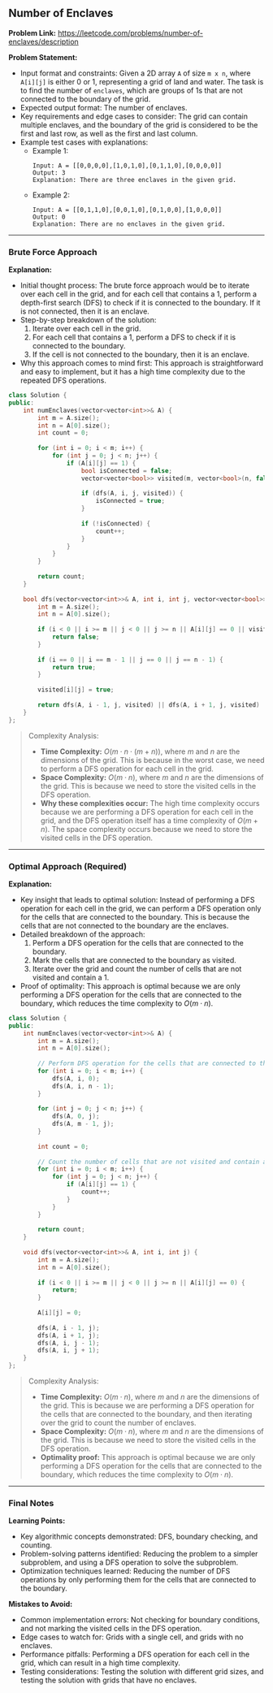 ## Number of Enclaves
**Problem Link:** https://leetcode.com/problems/number-of-enclaves/description

**Problem Statement:**
- Input format and constraints: Given a 2D array `A` of size `m x n`, where `A[i][j]` is either 0 or 1, representing a grid of land and water. The task is to find the number of `enclaves`, which are groups of 1s that are not connected to the boundary of the grid.
- Expected output format: The number of enclaves.
- Key requirements and edge cases to consider: The grid can contain multiple enclaves, and the boundary of the grid is considered to be the first and last row, as well as the first and last column.
- Example test cases with explanations:
  - Example 1: 
    ```
    Input: A = [[0,0,0,0],[1,0,1,0],[0,1,1,0],[0,0,0,0]]
    Output: 3
    Explanation: There are three enclaves in the given grid.
    ```
  - Example 2: 
    ```
    Input: A = [[0,1,1,0],[0,0,1,0],[0,1,0,0],[1,0,0,0]]
    Output: 0
    Explanation: There are no enclaves in the given grid.
    ```

---

### Brute Force Approach

**Explanation:**
- Initial thought process: The brute force approach would be to iterate over each cell in the grid, and for each cell that contains a 1, perform a depth-first search (DFS) to check if it is connected to the boundary. If it is not connected, then it is an enclave.
- Step-by-step breakdown of the solution:
  1. Iterate over each cell in the grid.
  2. For each cell that contains a 1, perform a DFS to check if it is connected to the boundary.
  3. If the cell is not connected to the boundary, then it is an enclave.
- Why this approach comes to mind first: This approach is straightforward and easy to implement, but it has a high time complexity due to the repeated DFS operations.

```cpp
class Solution {
public:
    int numEnclaves(vector<vector<int>>& A) {
        int m = A.size();
        int n = A[0].size();
        int count = 0;
        
        for (int i = 0; i < m; i++) {
            for (int j = 0; j < n; j++) {
                if (A[i][j] == 1) {
                    bool isConnected = false;
                    vector<vector<bool>> visited(m, vector<bool>(n, false));
                    
                    if (dfs(A, i, j, visited)) {
                        isConnected = true;
                    }
                    
                    if (!isConnected) {
                        count++;
                    }
                }
            }
        }
        
        return count;
    }
    
    bool dfs(vector<vector<int>>& A, int i, int j, vector<vector<bool>>& visited) {
        int m = A.size();
        int n = A[0].size();
        
        if (i < 0 || i >= m || j < 0 || j >= n || A[i][j] == 0 || visited[i][j]) {
            return false;
        }
        
        if (i == 0 || i == m - 1 || j == 0 || j == n - 1) {
            return true;
        }
        
        visited[i][j] = true;
        
        return dfs(A, i - 1, j, visited) || dfs(A, i + 1, j, visited) || dfs(A, i, j - 1, visited) || dfs(A, i, j + 1, visited);
    }
};
```

> Complexity Analysis:
> - **Time Complexity:** $O(m \cdot n \cdot (m + n))$, where $m$ and $n$ are the dimensions of the grid. This is because in the worst case, we need to perform a DFS operation for each cell in the grid.
> - **Space Complexity:** $O(m \cdot n)$, where $m$ and $n$ are the dimensions of the grid. This is because we need to store the visited cells in the DFS operation.
> - **Why these complexities occur:** The high time complexity occurs because we are performing a DFS operation for each cell in the grid, and the DFS operation itself has a time complexity of $O(m + n)$. The space complexity occurs because we need to store the visited cells in the DFS operation.

---

### Optimal Approach (Required)

**Explanation:**
- Key insight that leads to optimal solution: Instead of performing a DFS operation for each cell in the grid, we can perform a DFS operation only for the cells that are connected to the boundary. This is because the cells that are not connected to the boundary are the enclaves.
- Detailed breakdown of the approach:
  1. Perform a DFS operation for the cells that are connected to the boundary.
  2. Mark the cells that are connected to the boundary as visited.
  3. Iterate over the grid and count the number of cells that are not visited and contain a 1.
- Proof of optimality: This approach is optimal because we are only performing a DFS operation for the cells that are connected to the boundary, which reduces the time complexity to $O(m \cdot n)$.

```cpp
class Solution {
public:
    int numEnclaves(vector<vector<int>>& A) {
        int m = A.size();
        int n = A[0].size();
        
        // Perform DFS operation for the cells that are connected to the boundary
        for (int i = 0; i < m; i++) {
            dfs(A, i, 0);
            dfs(A, i, n - 1);
        }
        
        for (int j = 0; j < n; j++) {
            dfs(A, 0, j);
            dfs(A, m - 1, j);
        }
        
        int count = 0;
        
        // Count the number of cells that are not visited and contain a 1
        for (int i = 0; i < m; i++) {
            for (int j = 0; j < n; j++) {
                if (A[i][j] == 1) {
                    count++;
                }
            }
        }
        
        return count;
    }
    
    void dfs(vector<vector<int>>& A, int i, int j) {
        int m = A.size();
        int n = A[0].size();
        
        if (i < 0 || i >= m || j < 0 || j >= n || A[i][j] == 0) {
            return;
        }
        
        A[i][j] = 0;
        
        dfs(A, i - 1, j);
        dfs(A, i + 1, j);
        dfs(A, i, j - 1);
        dfs(A, i, j + 1);
    }
};
```

> Complexity Analysis:
> - **Time Complexity:** $O(m \cdot n)$, where $m$ and $n$ are the dimensions of the grid. This is because we are performing a DFS operation for the cells that are connected to the boundary, and then iterating over the grid to count the number of enclaves.
> - **Space Complexity:** $O(m \cdot n)$, where $m$ and $n$ are the dimensions of the grid. This is because we need to store the visited cells in the DFS operation.
> - **Optimality proof:** This approach is optimal because we are only performing a DFS operation for the cells that are connected to the boundary, which reduces the time complexity to $O(m \cdot n)$.

---

### Final Notes

**Learning Points:**
- Key algorithmic concepts demonstrated: DFS, boundary checking, and counting.
- Problem-solving patterns identified: Reducing the problem to a simpler subproblem, and using a DFS operation to solve the subproblem.
- Optimization techniques learned: Reducing the number of DFS operations by only performing them for the cells that are connected to the boundary.

**Mistakes to Avoid:**
- Common implementation errors: Not checking for boundary conditions, and not marking the visited cells in the DFS operation.
- Edge cases to watch for: Grids with a single cell, and grids with no enclaves.
- Performance pitfalls: Performing a DFS operation for each cell in the grid, which can result in a high time complexity.
- Testing considerations: Testing the solution with different grid sizes, and testing the solution with grids that have no enclaves.